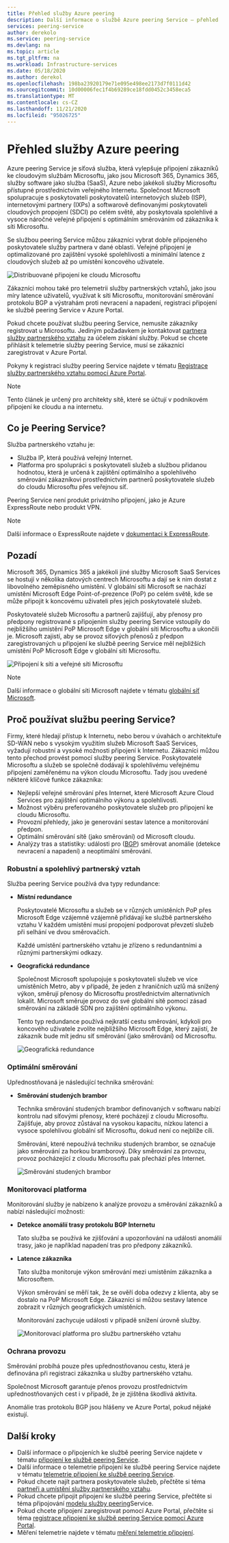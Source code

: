 ```yaml
---
title: Přehled služby Azure peering
description: Další informace o službě Azure peering Service – přehled
services: peering-service
author: derekolo
ms.service: peering-service
ms.devlang: na
ms.topic: article
ms.tgt_pltfrm: na
ms.workload: Infrastructure-services
ms.date: 05/18/2020
ms.author: derekol
ms.openlocfilehash: 198ba23920179e71e095e498ee2173d7f0111d42
ms.sourcegitcommit: 10d00006fec1f4b69289ce18fdd0452c3458eca5
ms.translationtype: MT
ms.contentlocale: cs-CZ
ms.lasthandoff: 11/21/2020
ms.locfileid: "95026725"
---
```

# <a name="azure-peering-service-overview"></a>Přehled služby Azure peering

Azure peering Service je síťová služba, která vylepšuje připojení zákazníků ke cloudovým službám Microsoftu, jako jsou Microsoft 365, Dynamics 365, služby software jako služba (SaaS), Azure nebo jakékoli služby Microsoftu přístupné prostřednictvím veřejného Internetu. Společnost Microsoft spolupracuje s poskytovateli poskytovatelů internetových služeb (ISP), internetovými partnery (IXPs) a softwarově definovanými poskytovateli cloudových propojení (SDCI) po celém světě, aby poskytovala spolehlivé a vysoce náročné veřejné připojení s optimálním směrováním od zákazníka k síti Microsoftu.

Se službou peering Service můžou zákazníci vybrat dobře připojeného poskytovatele služby partnera v dané oblasti. Veřejné připojení je optimalizované pro zajištění vysoké spolehlivosti a minimální latence z cloudových služeb až po umístění koncového uživatele.

![Distribuované připojení ke cloudu Microsoftu](./media/peering-service-about/peering-service-what.png)

Zákazníci mohou také pro telemetrii služby partnerských vztahů, jako jsou míry latence uživatelů, využívat k síti Microsoftu, monitorování směrování protokolu BGP a výstrahám proti nevracení a napadení, registraci připojení ke službě peering Service v Azure Portal. 

Pokud chcete používat službu peering Service, nemusíte zákazníky registrovat u Microsoftu. Jediným požadavkem je kontaktovat [partnera služby partnerského vztahu](location-partners.md) za účelem získání služby. Pokud se chcete přihlásit k telemetrie služby peering Service, musí se zákazníci zaregistrovat v Azure Portal.

Pokyny k registraci služby peering Service najdete v tématu [Registrace služby partnerského vztahu pomocí Azure Portal](azure-portal.md). 

> [!NOTE]
> Tento článek je určený pro architekty sítě, které se účtují v podnikovém připojení ke cloudu a na internetu.


## <a name="what-is-peering-service"></a>Co je Peering Service?

Služba partnerského vztahu je:

- Služba IP, která používá veřejný Internet. 
- Platforma pro spolupráci s poskytovateli služeb a službou přidanou hodnotou, která je určená k zajištění optimálního a spolehlivého směrování zákazníkovi prostřednictvím partnerů poskytovatele služeb do cloudu Microsoftu přes veřejnou síť.

Peering Service není produkt privátního připojení, jako je Azure ExpressRoute nebo produkt VPN.

> [!NOTE]
> Další informace o ExpressRoute najdete v [dokumentaci k ExpressRoute](../expressroute/index.yml).
>

## <a name="background"></a>Pozadí

Microsoft 365, Dynamics 365 a jakékoli jiné služby Microsoft SaaS Services se hostují v několika datových centrech Microsoftu a dají se k nim dostat z libovolného zeměpisného umístění. V globální síti Microsoft se nachází umístění Microsoft Edge Point-of-prezence (PoP) po celém světě, kde se může připojit k koncovému uživateli přes jejich poskytovatelé služeb. 

Poskytovatelé služeb Microsoftu a partnerů zajišťují, aby přenosy pro předpony registrované s připojením služby peering Service vstoupily do nejbližšího umístění PoP Microsoft Edge v globální síti Microsoftu a ukončili je. Microsoft zajistí, aby se provoz síťových přenosů z předpon zaregistrovaných u připojení ke službě peering Service měl nejbližších umístění PoP Microsoft Edge v globální síti Microsoftu.

![Připojení k síti a veřejné síti Microsoftu](./media/peering-service-about/peering-service-background-final.png)

> [!NOTE]
> Další informace o globální síti Microsoft najdete v tématu [globální síť Microsoft](../networking/microsoft-global-network.md).
>

## <a name="why-use-peering-service"></a>Proč používat službu peering Service?

Firmy, které hledají přístup k Internetu, nebo berou v úvahách o architektuře SD-WAN nebo s vysokým využitím služeb Microsoft SaaS Services, vyžadují robustní a vysoké možnosti připojení k Internetu. Zákazníci můžou tento přechod provést pomocí služby peering Service. Poskytovatelé Microsoftu a služeb se společně dodávají k spolehlivému veřejnému připojení zaměřenému na výkon cloudu Microsoftu. Tady jsou uvedené některé klíčové funkce zákazníka:

- Nejlepší veřejné směrování přes Internet, které Microsoft Azure Cloud Services pro zajištění optimálního výkonu a spolehlivosti.
- Možnost výběru preferovaného poskytovatele služeb pro připojení ke cloudu Microsoftu.
- Provozní přehledy, jako je generování sestav latence a monitorování předpon.
- Optimální směrování sítě (jako směrování) od Microsoft cloudu.
- Analýzy tras a statistiky: události pro ([BGP](https://en.wikipedia.org/wiki/Border_Gateway_Protocol)) směrovat anomálie (detekce nevracení a napadení) a neoptimální směrování.

### <a name="robust-reliable-peering"></a>Robustní a spolehlivý partnerský vztah

Služba peering Service používá dva typy redundance:

- **Místní redundance**

   Poskytovatelé Microsoftu a služeb se v různých umístěních PoP přes Microsoft Edge vzájemně vzájemně přidávají ke službě partnerského vztahu V každém umístění musí propojení podporovat převzetí služeb při selhání ve dvou směrovačích.

   Každé umístění partnerského vztahu je zřízeno s redundantními a různými partnerskými odkazy.

- **Geografická redundance**

   Společnost Microsoft spolupojuje s poskytovateli služeb ve více umístěních Metro, aby v případě, že jeden z hraničních uzlů má snížený výkon, směrují přenosy do Microsoftu prostřednictvím alternativních lokalit. Microsoft směruje provoz do své globální sítě pomocí zásad směrování na základě SDN pro zajištění optimálního výkonu.

    Tento typ redundance používá nejkratší cestu směrování, kdykoli pro koncového uživatele zvolíte nejbližšího Microsoft Edge, který zajistí, že zákazník bude mít jednu síť směrování (jako směrování) od Microsoftu.

   ![Geografická redundance](./media/peering-service-about/peering-service-geo-shortest.png)

### <a name="optimal-routing"></a>Optimální směrování

Upřednostňovaná je následující technika směrování:

-  **Směrování studených brambor**

   Technika směrování studených brambor definovaných v softwaru nabízí kontrolu nad síťovými přenosy, které pocházejí z cloudu Microsoftu. Zajišťuje, aby provoz zůstával na vysokou kapacitu, nízkou latenci a vysoce spolehlivou globální síť Microsoftu, dokud není co nejblíže cíli.
   
   Směrování, které nepoužívá techniku studených brambor, se označuje jako směrování za horkou bramborový. Díky směrování za provozu, provoz pocházející z cloudu Microsoftu pak přechází přes Internet.

   ![Směrování studených brambor](./media/peering-service-about/peering-service-cold-potato.png)

### <a name="monitoring-platform"></a>Monitorovací platforma

   Monitorování služby je nabízeno k analýze provozu a směrování zákazníků a nabízí následující možnosti: 

-  **Detekce anomálií trasy protokolu BGP Internetu**
          
   Tato služba se používá ke zjišťování a upozorňování na události anomálií trasy, jako je například napadení tras pro předpony zákazníků.

-  **Latence zákazníka**

   Tato služba monitoruje výkon směrování mezi umístěním zákazníka a Microsoftem. 
   
   Výkon směrování se měří tak, že se ověří doba odezvy z klienta, aby se dostalo na PoP Microsoft Edge. Zákazníci si můžou sestavy latence zobrazit v různých geografických umístěních.

   Monitorování zachycuje události v případě snížení úrovně služby.

   ![Monitorovací platforma pro službu partnerského vztahu](media/peering-service-about/peering-service-latency-report.png)

### <a name="traffic-protection"></a>Ochrana provozu

Směrování probíhá pouze přes upřednostňovanou cestu, která je definována při registraci zákazníka u služby partnerského vztahu.

Společnost Microsoft garantuje přenos provozu prostřednictvím upřednostňovaných cest i v případě, že je zjištěna škodlivá aktivita.

Anomálie tras protokolu BGP jsou hlášeny ve Azure Portal, pokud nějaké existují.

## <a name="next-steps"></a>Další kroky

- Další informace o připojeních ke službě peering Service najdete v tématu [připojení ke službě peering Service](connection.md).
- Další informace o telemetrie připojení ke službě peering Service najdete v tématu [telemetrie připojení ke službě peering Service](connection-telemetry.md).
- Pokud chcete najít partnera poskytovatele služeb, přečtěte si téma [partneři a umístění služby partnerského vztahu](location-partners.md).
- Pokud chcete připojit připojení ke službě peering Service, přečtěte si téma připojování [modelu služby peering](onboarding-model.md)Service.
- Pokud chcete připojení zaregistrovat pomocí Azure Portal, přečtěte si téma [registrace připojení ke službě peering Service pomocí Azure Portal](azure-portal.md).
- Měření telemetrie najdete v tématu [měření telemetrie připojení](measure-connection-telemetry.md).